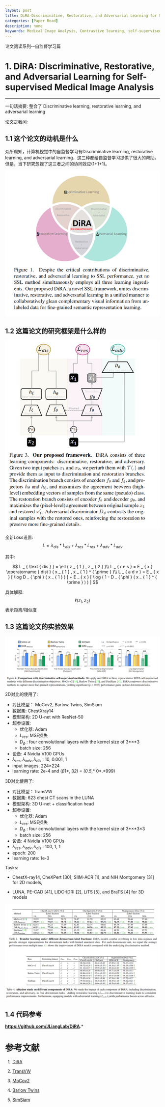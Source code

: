 ```yaml
---
layout: post
title: DiRA-Discriminative, Restorative, and Adversarial Learning for Self-supervised Medical Image Analysis
categories: [Paper Read]
description: none
keywords: Medical Image Analysis, Contrastive learning, self-supervised
---
```


论文阅读系列--自监督学习篇

# 1. **DiRA: Discriminative, Restorative, and Adversarial Learning for Self-supervised Medical Image Analysis**

****

一句话摘要: 整合了 Discriminative learning, restorative learning, and adversarial learning



论文之我问:

## 1.1 这个论文的动机是什么

众所周知，计算机视觉中的自监督学习有Discriminative learning, restorative learning, and adversarial learning，这三种都给自监督学习提供了很大的帮助。但是，当下研究忽视了这三者之间的协同效应(1+1+1)。

<center>
    <img src="/images/posts/blog/Paper/1658722167326.jpg" alt="picture not found" style="zoom:70%;" />
    <br>
</center>

## 1.2 这篇论文的研究框架是什么样的

<center>
    <img src="/images/posts/blog/Paper/1658804191064.jpg" alt="picture not found" style="zoom:70%;" />
    <br>
</center>


全新Loss设置:
$$
L = \lambda _ { d i s } * L _ { d i s } + \lambda _ { r e s } * L _ { r e s } + \lambda _ { a d v } * L _ { a d v }
$$


其中:


$$
L _ { \text { dis } } = \ell ( z _ { 1 } , z _ { 2 } )\\
L _ { r e s } = E _ { x } \operatorname { dist } ( x _ { 1 } , x _ { 1 } ^ { \prime } )\\
L _ { a d v } = E _ { x } [ \log D _ { \phi } ( x _ { 1 } ) ] + E _ { x } [ \log ( 1 - D _ { \phi } ( x _ { 1 } ^ { \prime } ) ) ]
$$


具体解释:
$$
\ell ( z _ { 1 } , z _ { 2 } )
$$
表示距离/相似度

## 1.3 这篇论文的实验效果

<center>
    <img src="/images/posts/blog/Paper/1658800610564.jpg" alt="picture not found" style="zoom:70%;" />
    <br>
</center>
2D对比的使用了:

- 对比模型： MoCov2,  Barlow Twins,  SimSiam
- 数据集: ChestXray14
- 模型架构: 2D U-net with ResNet-50
- 超参设置: 
  - 优化器: Adam
  - $L_{res}$: MSE损失
  - $D _ { \phi }$ : four convolutional layers with the kernel size of 3*×*3
  - batch size: 256
- 设备: 4 Nvidia V100 GPUs
- $\lambda_{res},\lambda_{adv},\lambda_{dis}$ : 10, 0.001, 1
- input images: 224×224
- learning rate:  2e-4 and (*β*1*, β*2) = (0*.*5*,* 0*.*999)

3D对比使用了:

- 对比模型：TransVW
- 数据集: 623 chest CT scans in the LUNA
- 模型架构: 3D U-net + classification head
- 超参设置: 
  - 优化器: Adam
  - $L_{res}$: MSE损失
  - $D _ { \phi }$ : four convolutional layers with the kernel size of 3*×*3×3
  - batch size: 256
- 设备: 4 Nvidia V100 GPUs
- $\lambda_{res},\lambda_{adv},\lambda_{dis}$ : 100, 1, 1
- epoch: 200
- learning rate: 1e-3

Tasks:

-  ChestX-ray14, CheXPert [30], SIIM-ACR [1], and NIH Montgomery [31] for 2D models,

-  LUNA, PE-CAD [41], LIDC-IDRI [2], LiTS [5], and BraTS [4] for 3D models

<center>
    <img src="/images/posts/blog/Paper/1658801785576.jpg" alt="picture not found" style="zoom:70%;" />
    <br>
</center>

<center>
    <img src="/images/posts/blog/Paper/1658801908576.jpg" alt="picture not found" style="zoom:70%;" />
    <br>
</center>

## 1.4 代码参考

**https://github.com/JLiangLab/DiRA**.*

# 参考文献

1. [DiRA](https://arxiv.org/abs/2204.10437)

2. [TransVW](https://arxiv.org/abs/2102.10680v1)

3. [MoCov2](https://arxiv.org/abs/2003.04297)

4. [Barlow Twins](https://arxiv.org/abs/2103.03230)

5. [SimSiam](https://arxiv.org/abs/2011.10566)

